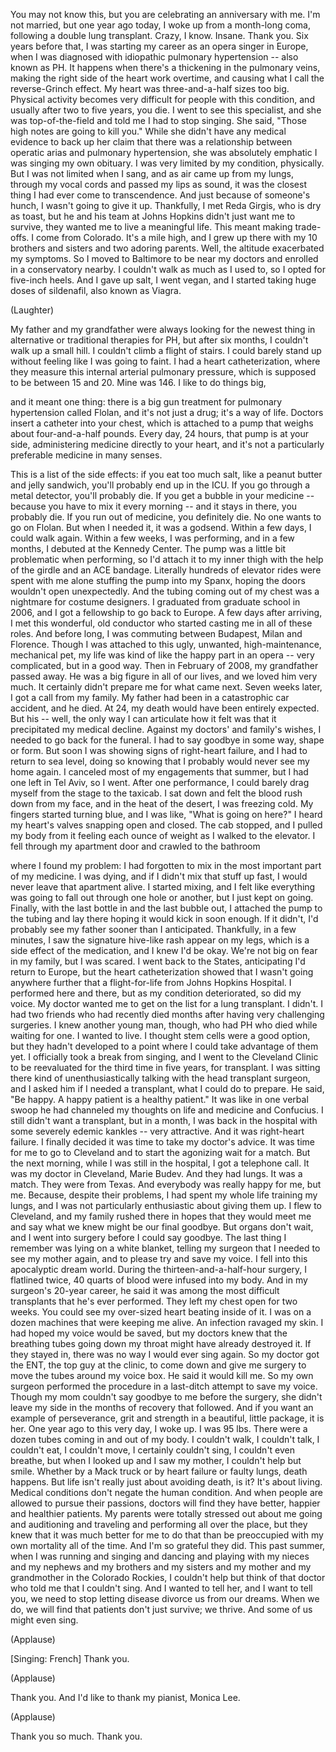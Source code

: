 
You may not know this,
but you are celebrating an anniversary with me.
I&#39;m not married,
but one year ago today,
I woke up
from a month-long coma,
following a double lung transplant.
Crazy, I know. Insane.
Thank you.
Six years before that,
I was starting my career
as an opera singer in Europe,
when I was diagnosed with
idiopathic pulmonary hypertension --
also known as PH.
It happens when there&#39;s a thickening
in the pulmonary veins,
making the right side of the heart
work overtime,
and causing what I call
the reverse-Grinch effect.
My heart was three-and-a-half sizes
too big.
Physical activity becomes very difficult
for people with this condition,
and usually after two to five years,
you die.
I went to see this specialist,
and she was top-of-the-field
and told me I had to stop singing.
She said, &quot;Those high notes are going to kill you.&quot;
While she didn&#39;t have any medical evidence
to back up her claim
that there was a relationship
between operatic arias
and pulmonary hypertension,
she was absolutely emphatic
I was singing my own obituary.
I was very limited by my condition, physically.
But I was not limited when I sang,
and as air came up from my lungs,
through my vocal cords
and passed my lips as sound,
it was the closest thing I had ever come
to transcendence.
And just because of someone&#39;s hunch,
I wasn&#39;t going to give it up.
Thankfully, I met Reda Girgis,
who is dry as toast,
but he and his team at Johns Hopkins
didn&#39;t just want me to survive,
they wanted me
to live a meaningful life.
This meant making trade-offs.
I come from Colorado.
It&#39;s a mile high,
and I grew up there with my 10 brothers and sisters
and two adoring parents.
Well, the altitude exacerbated my symptoms.
So I moved to Baltimore to be near my doctors
and enrolled in a conservatory nearby.
I couldn&#39;t walk as much as I used to,
so I opted for five-inch heels.
And I gave up salt,
I went vegan,
and I started taking huge doses of
sildenafil,
also known as Viagra.

(Laughter)

My father and my grandfather were always looking for the newest thing
in alternative or traditional therapies
for PH,
but after six months,
I couldn&#39;t walk up a small hill. I couldn&#39;t climb a flight of stairs.
I could barely stand up
without feeling like I was going to faint.
I had a heart catheterization,
where they measure this internal arterial pulmonary pressure,
which is supposed to be between 15 and 20.
Mine was 146.
I like to do things big,

and it meant one thing:
there is a big gun treatment
for pulmonary hypertension called Flolan,
and it&#39;s not just a drug;
it&#39;s a way of life.
Doctors insert a catheter into your chest,
which is attached to a pump
that weighs about four-and-a-half pounds.
Every day, 24 hours, that pump is at your side,
administering medicine
directly to your heart,
and it&#39;s not
a particularly preferable
medicine in many senses.

This is a list of the side effects:
if you eat too much salt,
like a peanut butter and jelly sandwich,
you&#39;ll probably end up in the ICU.
If you go through a metal detector,
you&#39;ll probably die.
If you get a bubble in your medicine --
because you have to mix it every morning --
and it stays in there,
you probably die.
If you run out of medicine, you definitely die.
No one wants to go on Flolan.
But when I needed it,
it was a godsend.
Within a few days, I could walk again.
Within a few weeks, I was performing,
and in a few months,
I debuted at the Kennedy Center.
The pump was a little bit problematic when performing,
so I&#39;d attach it to my inner thigh
with the help of the girdle and an ACE bandage.
Literally hundreds of elevator rides
were spent with me alone
stuffing the pump into my Spanx,
hoping the doors wouldn&#39;t open unexpectedly.
And the tubing coming out of my chest
was a nightmare for costume designers.
I graduated from graduate school in 2006,
and I got a fellowship to go back to Europe.
A few days after arriving,
I met this wonderful, old conductor
who started casting me in all of these roles.
And before long, I was commuting
between Budapest, Milan
and Florence.
Though I was attached
to this ugly, unwanted,
high-maintenance, mechanical pet,
my life was kind of like the happy part in an opera --
very complicated,
but in a good way.
Then in February
of 2008,
my grandfather passed away.
He was a big figure in all of our lives,
and we loved him very much.
It certainly didn&#39;t prepare me
for what came next.
Seven weeks later,
I got a call from my family.
My father had been in a catastrophic car accident,
and he died.
At 24, my death would have been
entirely expected.
But his --
well, the only way I can articulate how it felt
was that it precipitated
my medical decline.
Against my doctors&#39; and family&#39;s wishes,
I needed to go back for the funeral.
I had to say goodbye
in some way, shape or form.
But soon I was showing signs of right-heart failure,
and I had to return to sea level,
doing so knowing
that I probably would never see my home again.
I canceled most of my engagements that summer,
but I had one left in Tel Aviv, so I went.
After one performance,
I could barely drag myself
from the stage to the taxicab.
I sat down and felt the blood
rush down from my face,
and in the heat of the desert,
I was freezing cold.
My fingers started turning blue,
and I was like, &quot;What is going on here?&quot;
I heard my heart&#39;s valves
snapping open and closed.
The cab stopped,
and I pulled my body from it
feeling each ounce of weight
as I walked to the elevator.
I fell through my apartment door
and crawled to the bathroom

where I found my problem:
I had forgotten to mix in
the most important part of my medicine.
I was dying,
and if I didn&#39;t mix that stuff up fast,
I would never leave that apartment alive.
I started mixing,
and I felt like everything was going to fall out through one hole or another,
but I just kept on going.
Finally, with the last bottle in and the last bubble out,
I attached the pump to the tubing
and lay there hoping it would kick in
soon enough.
If it didn&#39;t, I&#39;d probably see my father
sooner than I anticipated.
Thankfully, in a few minutes,
I saw the signature hive-like rash
appear on my legs,
which is a side effect of the medication,
and I knew I&#39;d be okay.
We&#39;re not big on fear in my family,
but I was scared.
I went back to the States,
anticipating I&#39;d return to Europe,
but the heart catheterization
showed that I wasn&#39;t going anywhere
further that a flight-for-life from Johns Hopkins Hospital.
I performed here and there,
but as my condition deteriorated,
so did my voice.
My doctor wanted me to get on the list for a lung transplant.
I didn&#39;t.
I had two friends who had recently died
months after having very challenging surgeries.
I knew another young man, though, who had PH
who died while waiting for one.
I wanted to live.
I thought stem cells were a good option,
but they hadn&#39;t developed to a point
where I could take advantage of them yet.
I officially took a break from singing,
and I went to the Cleveland Clinic
to be reevaluated
for the third time in five years, for transplant.
I was sitting there kind of unenthusiastically talking
with the head transplant surgeon,
and I asked him if I needed a transplant,
what I could do to prepare.
He said, &quot;Be happy.
A happy patient
is a healthy patient.&quot;
It was like in one verbal swoop
he had channeled my thoughts
on life and medicine
and Confucius.
I still didn&#39;t want a transplant,
but in a month,
I was back in the hospital
with some severely edemic kankles --
very attractive.
And it was right-heart failure.
I finally decided
it was time to take my doctor&#39;s advice.
It was time for me to go to Cleveland
and to start the agonizing wait
for a match.
But the next morning,
while I was still in the hospital,
I got a telephone call.
It was my doctor in Cleveland,
Marie Budev.
And they had lungs.
It was a match.
They were from Texas.
And everybody was really happy for me,
but me.
Because, despite their problems,
I had spent my whole life training my lungs,
and I was not particularly enthusiastic
about giving them up.
I flew to Cleveland,
and my family rushed there
in hopes that they would meet me
and say what we knew
might be our final goodbye.
But organs don&#39;t wait,
and I went into surgery
before I could say goodbye.
The last thing I remember
was lying on a white blanket,
telling my surgeon that I needed to see my mother again,
and to please try and save my voice.
I fell into this apocalyptic dream world.
During the thirteen-and-a-half-hour surgery,
I flatlined twice,
40 quarts of blood
were infused into my body.
And in my surgeon&#39;s 20-year career,
he said it was among the most difficult transplants
that he&#39;s ever performed.
They left my chest open for two weeks.
You could see my over-sized heart
beating inside of it.
I was on a dozen machines
that were keeping me alive.
An infection ravaged my skin.
I had hoped my voice would be saved,
but my doctors knew
that the breathing tubes going down my throat
might have already destroyed it.
If they stayed in, there was no way I would ever sing again.
So my doctor got the ENT,
the top guy at the clinic, to come down
and give me surgery
to move the tubes around my voice box.
He said it would kill me.
So my own surgeon performed the procedure
in a last-ditch attempt to save my voice.
Though my mom couldn&#39;t say goodbye to me
before the surgery,
she didn&#39;t leave my side
in the months of recovery that followed.
And if you want an example
of perseverance,
grit and strength
in a beautiful, little package,
it is her.
One year ago
to this very day,
I woke up.
I was 95 lbs.
There were a dozen tubes
coming in and out of my body.
I couldn&#39;t walk, I couldn&#39;t talk,
I couldn&#39;t eat, I couldn&#39;t move,
I certainly couldn&#39;t sing,
I couldn&#39;t even breathe,
but when I looked up
and I saw my mother,
I couldn&#39;t help but smile.
Whether by a Mack truck
or by heart failure
or faulty lungs,
death happens.
But life isn&#39;t really just about avoiding death, is it?
It&#39;s about living.
Medical conditions don&#39;t negate the human condition.
And when people are allowed
to pursue their passions,
doctors will find they have better,
happier and healthier patients.
My parents were totally stressed out
about me going and auditioning
and traveling and performing all over the place,
but they knew that it was much better for me to do that
than be preoccupied with my own mortality all of the time.
And I&#39;m so grateful they did.
This past summer, when I was running and singing
and dancing and playing with my nieces and my nephews
and my brothers and my sisters and my mother and my grandmother
in the Colorado Rockies,
I couldn&#39;t help but think of that doctor
who told me that I couldn&#39;t sing.
And I wanted to tell her,
and I want to tell you,
we need to stop letting disease
divorce us from our dreams.
When we do,
we will find that patients
don&#39;t just survive;
we thrive.
And some of us
might even sing.

(Applause)


[Singing: French]
Thank you.

(Applause)

Thank you.
And I&#39;d like to thank my pianist, Monica Lee.

(Applause)

Thank you so much.
Thank you.
